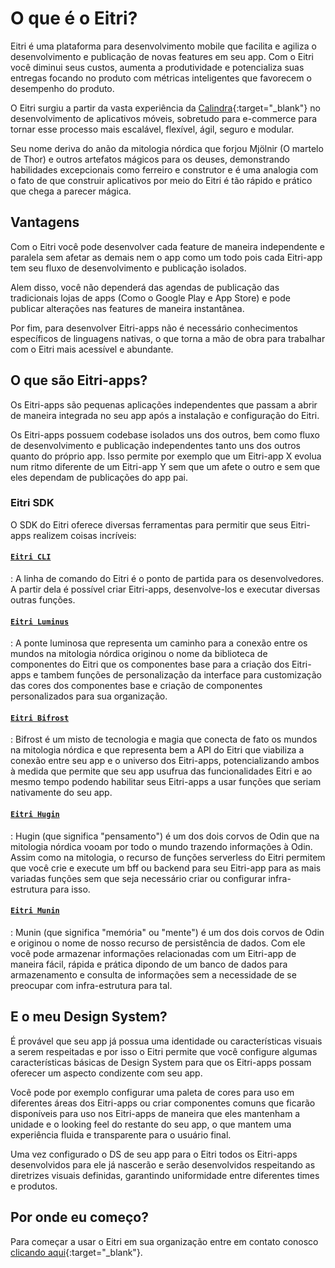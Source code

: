 # O que é o Eitri?

Eitri é uma plataforma para desenvolvimento mobile que facilita e agiliza o desenvolvimento e publicação de novas features em seu app. Com o Eitri você diminui seus custos, aumenta a produtividade e potencializa suas entregas focando no produto com métricas inteligentes que favorecem o desempenho do produto.

O Eitri surgiu a partir da vasta experiência da [Calindra](https://calindra.com.br){:target="_blank"} no desenvolvimento de aplicativos móveis, sobretudo para e-commerce para tornar esse processo mais escalável, flexível, ágil, seguro e modular.

Seu nome deriva do anão da mitologia nórdica que forjou Mjölnir (O martelo de Thor) e outros artefatos mágicos para os deuses, demonstrando habilidades excepcionais como ferreiro e construtor e é uma analogia com o fato de que construir aplicativos por meio do Eitri é tão rápido e prático que chega a parecer mágica.


## Vantagens

Com o Eitri você pode desenvolver cada feature de maneira independente e paralela sem afetar as demais nem o app como um todo pois cada Eitri-app tem seu fluxo de desenvolvimento e publicação isolados.

Alem disso, você não dependerá das agendas de publicação das tradicionais lojas de apps (Como o Google Play e App Store) e pode publicar alterações nas features de maneira instantânea.

Por fim, para desenvolver Eitri-apps não é necessário conhecimentos específicos de linguagens nativas, o que torna a mão de obra para trabalhar com o Eitri mais acessível e abundante.

## O que são Eitri-apps?

Os Eitri-apps são pequenas aplicações independentes que passam a abrir de maneira integrada no seu app após a instalação e configuração do Eitri.

Os Eitri-apps possuem codebase isolados uns dos outros, bem como fluxo de desenvolvimento e publicação independentes tanto uns dos outros quanto do próprio app. Isso permite por exemplo que um Eitri-app X evolua num ritmo diferente de um Eitri-app Y sem que um afete o outro e sem que eles dependam de publicações do app pai.

### Eitri SDK

O SDK do Eitri oferece diversas ferramentas para permitir que seus Eitri-apps realizem coisas incríveis:

#### [`Eitri CLI`](/pt-BR/eitri-cli/)

:   A linha de comando do Eitri é o ponto de partida para os desenvolvedores. A partir dela é possível criar Eitri-apps, desenvolve-los e executar diversas outras funções.

#### [`Eitri Luminus`](/pt-BR/eitri-luminus/)

:   A ponte luminosa que representa um caminho para a conexão entre os mundos na mitologia nórdica originou o nome da biblioteca de componentes do Eitri que os componentes base para a criação dos Eitri-apps e tambem funções de personalização da interface para customização das cores dos componentes base e criação de componentes personalizados para sua organização.

#### [`Eitri Bifrost`](/pt-BR/eitri-bifrost/)

:   Bifrost é um misto de tecnologia e magia que conecta de fato os mundos na mitologia nórdica e que representa bem a API do Eitri que viabiliza a conexão entre seu app e o universo dos Eitri-apps, potencializando ambos à medida que permite que seu app usufrua das funcionalidades Eitri e ao mesmo tempo podendo habilitar seus Eitri-apps a usar funções que seriam nativamente do seu app.

#### [`Eitri Hugin`](/pt-BR/eitri-hugin/)

:   Hugin (que significa "pensamento") é um dos dois corvos de Odin que na mitologia nórdica vooam por todo o mundo trazendo informações à Odin. Assim como na mitologia, o recurso de funções serverless do Eitri permitem que você crie e execute um bff ou backend para seu Eitri-app para as mais variadas funções sem que seja necessário criar ou configurar infra-estrutura para isso.

#### [`Eitri Munin`](/pt-BR/eitri-munin/)

:   Munin (que significa "memória" ou "mente") é um dos dois corvos de Odin e originou o nome de nosso recurso de persistência de dados. Com ele você pode armazenar informações relacionadas com um Eitri-app de maneira fácil, rápida e prática dipondo de um banco de dados para armazenamento e consulta de informações sem a necessidade de se preocupar com infra-estrutura para tal.

## E o meu Design System?

É provável que seu app já possua uma identidade ou características visuais a serem respeitadas e por isso o Eitri permite que você configure algumas características básicas de Design System para que os Eitri-apps possam oferecer um aspecto condizente com seu app.

Você pode por exemplo configurar uma paleta de cores para uso em diferentes áreas dos Eitri-apps ou criar componentes comuns que ficarão disponíveis para uso nos Eitri-apps de maneira que eles mantenham a unidade e o looking feel do restante do seu app, o que mantem uma experiência fluida e transparente para o usuário final.

Uma vez configurado o DS de seu app para o Eitri todos os Eitri-apps desenvolvidos para ele já nascerão e serão desenvolvidos respeitando as diretrizes visuais definidas, garantindo uniformidade entre diferentes times e produtos.

## Por onde eu começo?

Para começar a usar o Eitri em sua organização entre em contato conosco [clicando aqui](https://www.site.eitri.calindra.com.br/#comp-lmam48kn5){:target="_blank"}.
